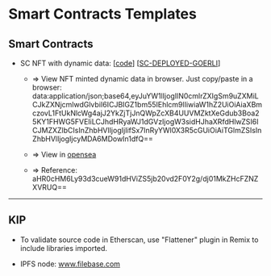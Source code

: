 # Smart Contracts Templates

## Smart Contracts

* SC NFT with dynamic data: [[code](./contracts/Heroes.sol)] [[SC-DEPLOYED-GOERLI](https://goerli.etherscan.io/address/0x54E664957ad5e82C6EAD6649Bf76bD0b8FF34dc5)] 

    - => View NFT minted dynamic data in browser. Just copy/paste in a browser: data:application/json;base64,eyJuYW1lIjogIlN0cmlrZXIgSm9uZXMiLCJkZXNjcmlwdGlvbiI6ICJBIGZ1bm55IEhlcm9lIiwiaW1hZ2UiOiAiaXBmczovL1FtUkNlcWg4ajJ2YkZjTjJnQWpZcXB4UUVMZktXeGdub3Boa25KY1FHWG5FVEIiLCJhdHRyaWJ1dGVzIjogW3sidHJhaXRfdHlwZSI6ICJMZXZlbCIsInZhbHVlIjogIjIifSx7InRyYWl0X3R5cGUiOiAiTGlmZSIsInZhbHVlIjogIjcyMDA6MDowIn1dfQ==

    - => View in [opensea](https://testnets.opensea.io/assets/goerli/0x54e664957ad5e82c6ead6649bf76bd0b8ff34dc5/2)

    - => Reference: aHR0cHM6Ly93d3cueW91dHViZS5jb20vd2F0Y2g/dj01MkZHcFZNZXVRUQ==


---

## KIP

- To validate source code in Etherscan, use "Flattener" plugin in Remix to include libraries imported.

* IPFS node: www.filebase.com
